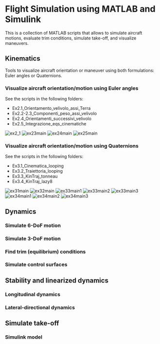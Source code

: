 # Flight Simulation using MATLAB and Simulink

This is a collection of MATLAB scripts that allows to simulate aircraft motions, evaluate trim conditions, simulate take-off, and visualize maneuvers.

## Kinematics

Tools to visualize aircraft orientation or maneuver using both formulations: Euler angles or Quaternions.

### Visualize aircraft orientation/motion using Euler angles

See the scripts in the following folders:
- Ex2.1_Orientamento_velivolo_assi_Terra
- Ex2.2-2.3_Componenti_peso_assi_velivolo
- Ex2.4_Orientamenti_successivi_velivolo
- Ex2.5_Integrazione_eqs_cinematiche

![ex2_1](./docs/ex2_1.png)
![ex23main](./docs/ex23main.png)
![ex24main](./docs/ex24main.png)
![ex25main](./docs/ex25main.png)

### Visualize aircraft orientation/motion using Quaternions

See the scripts in the following folders:
- Ex3.1_Cinematica_looping
- Ex3.2_Traiettoria_looping
- Ex3.3_KinTraj_tonneau
- Ex3.4_KinTraj_lazy8

![ex31main](./docs/ex31main.png)
![ex32main](./docs/ex32main.png)
![ex33main1](./docs/ex33main1.png)
![ex33main2](./docs/ex33main2.png)
![ex33main3](./docs/ex33main3.png)
![ex34main1](./docs/ex34main1.png)
![ex34main2](./docs/ex34main2.png)
![ex34main3](./docs/ex34main3.png)

## Dynamics

### Simulate 6-DoF motion

### Simulate 3-DoF motion

### Find trim (equilibrium) conditions

### Simulate control surfaces

## Stability and linearized dynamics

### Longitudinal dynamics

### Lateral-directional dynamics

## Simulate take-off

### Simulink model
